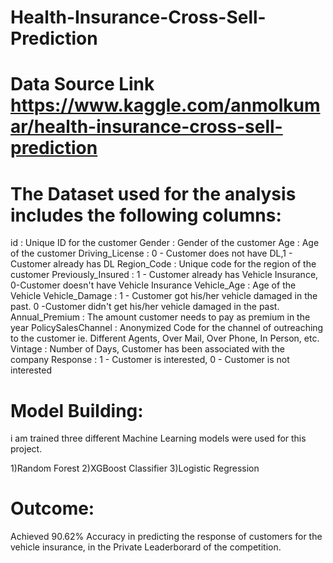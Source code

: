 # Health-Insurance-Cross-Sell-Prediction


# Data Source Link   https://www.kaggle.com/anmolkumar/health-insurance-cross-sell-prediction


# The Dataset used for the analysis includes the following columns:

id : Unique ID for the customer
Gender : Gender of the customer
Age : Age of the customer
Driving_License : 0 - Customer does not have DL,1 - Customer already has DL
Region_Code : Unique code for the region of the customer
Previously_Insured : 1 - Customer already has Vehicle Insurance, 0-Customer doesn't have Vehicle Insurance
Vehicle_Age : Age of the Vehicle Vehicle_Damage : 1 - Customer got his/her vehicle damaged in the past. 0 -Customer didn't get his/her vehicle damaged in the past.
Annual_Premium : The amount customer needs to pay as premium in the year
PolicySalesChannel : Anonymized Code for the channel of outreaching to the customer ie. Different Agents, Over Mail, Over Phone, In Person, etc.
Vintage : Number of Days, Customer has been associated with the company
Response : 1 - Customer is interested, 0 - Customer is not interested

# Model Building:
i am trained  three different Machine Learning models were used for this project.

1)Random Forest
2)XGBoost Classifier
3)Logistic Regression

# Outcome:
Achieved 90.62% Accuracy in predicting the response of customers for the vehicle insurance, in the Private Leaderborard of the competition.
